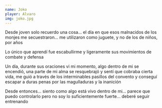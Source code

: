 ```yaml
---
name: Joko
player: Alvaro
img: joko.jpg
---
```


Desde joven solo recuerdo una cosa... el día en que esos malnacidos de los monjes me secuestraron... me utilizaron como juguete, y no de los de niños, por años

Lo único que aprendí fue escabullirme y ligeramente sus movimientos de combate y defensa

Un día, durante sus oraciones vi mi momento, algo dentro de mi se encendió, una parte de mi alma se resquebrajó y sentí que cobraba cierta vida, me guió a través de los interminables pasillos del convento y conseguí escapar a duras penas por las magulladuras y la inanición

Desde entonces... siento como algo está vivo dentro de mi... parece que puedo controlarlo pero no soy lo suficientemente fuerte... deberé seguir entrenando